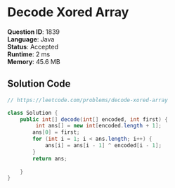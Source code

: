 # Decode Xored Array

**Question ID**: 1839  
**Language**: Java  
**Status**: Accepted  
**Runtime**: 2 ms  
**Memory**: 45.6 MB  

## Solution Code
```java
// https://leetcode.com/problems/decode-xored-array

class Solution {
    public int[] decode(int[] encoded, int first) {
         int ans[] = new int[encoded.length + 1];
        ans[0] = first;
        for (int i = 1; i < ans.length; i++) {
            ans[i] = ans[i - 1] ^ encoded[i - 1];
        }
        return ans;
        
    }
}
```
